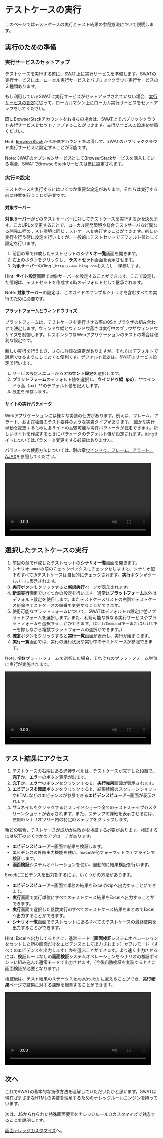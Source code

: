 テストケースの実行
===

このページではテストケースの実行とテスト結果の参照方法について説明します。

実行のための準備
---

### 実行サービスのセットアップ

テストケースを実行する前に、SWAT上に実行サービスを準備します。SWATの実行サービスには、ローカル実行サービスとパブリッククラウド実行サービスの２種類あります。

もし利用しているSWATに実行サービスがセットアップされていない場合、[実行サービスの設定](setup_execservices.md＃ローカル実行サーバー)に従って、ローカルマシン上にローカル実行サービスをセットアップをしてください。

既にBrowserStackアカウントをお持ちの場合は、SWAT上でパブリッククラウド実行サービスをセットアップすることができます。[実行サービスの設定](setup_execservices.md#BrowserStackサービス)を参照ください。

Hint: [BrowserStack](http://www.browserstack.com)から評価アカウントを取得して、SWATのパブリッククラウド実行サービスに設定することが可能です。

Note: SWATのオプションサービスとしてBrowserStackサービスを購入している場合、SWATでBrowserStackサービスは既に設定されます。

### 実行の設定

テストケースを実行するにはいくつか重要な設定があります。それらは実行する前に作業を行うことが必要です。

#### 対象サーバー

**対象サーバー**がどのテストサーバーに対してテストケースを実行するかを決めます。このURLを変更することで、ローカル開発環境や統合テストサーバなど異なる開発工程のテスト環境に同じテストケースを実行することができます。新しい実行を行う時に設定を行いますが、一般的にテストセットでデフォルト値として設定を行います。

1. 前回の章で作成したテストセットの**シナリオ一覧**画面を開きます。
2. 右上の<span class="glyphicon glyphicon-pencil"></span>ボタンをクリックし、 **テストセット**画面を表示させます。
3. **対象サーバー**の*Bing*に`http://www.bing.com`を入力し、保存します。 

Hint: **サイト設定**画面で対象サーバーを設定することができます。ここで設定した情報は、テストセットを作成する時のデフォルトとして継承されます。

Note: **対象サーバー**の設定は、このガイドのサンプルシナリオを含むすべての実行のために必要です。

#### プラットフォームとウィンドウサイズ

プラットフォームは、テストケースを実行させる際のOSとブラウザの組み合わせで決定します。ウィンドウ幅とウィンドウ高さは実行中のブラウザウィンドウサイズを制御します。レスポンシブなWebアプリケーションのテストの場合は便利な設定です。 

新しい実行を行うとき、さらに詳細な設定がありますが、それらはデフォルトで選択できるようにしておくと便利です。デフォルト設定は、SWATのサービス設定で行います。 

1. サービス設定メニューから**アカウント設定**を選択します。
2. **プラットフォーム**のデフォルト値を選択し、**ウインドゥ幅（px）**、**ウインドゥ高（px）**のデフォルト値を記入します。
3. 設定を保存します。

#### サイトの実行パラメータ

Webアプリケーションには様々な実装の仕方があります。例えば、フレーム、アラート、および独自のテスト要件のような実装タイプがあります。 細かな実行挙動を変更するために各サイトの拡張可能な実行パラメータが設定できます。新しいサイトを作成するときにパラメータのデフォルト値が設定されます。`Bing`サイトについてはパラメータ変更をする必要はありません。

パラメータの使用方法については、別の章[ウインドゥ、フレーム、アラート、AJAX](article_scenes.md)を参照してください。

<video width="480" controls>
	<source src="http://www.smartekworks.com/video/guide/guide_3_1.webm" type="video/webm">
	<source src="http://www.smartekworks.com/video/guide/guide_3_1.mp4" type="video/mp4">
	ビデオの再生がサポートされていません。</video>

選択したテストケースの実行
---

1. 前回の章で作成したテストセットの**シナリオ一覧**画面を開きます。
2. シナリオ`S0001`の前のチェックボックスにチェックをしますと、シナリオ配下のすべてのテストケースは自動的にチェックされます。**実行**ボタンがツールバーに表示されます。 
3. **実行**ボタンをクリックすると**新規実行**ページが表示されます。
4. **新規実行**画面でいくつかの設定を行います。通常は**プラットフォーム**以外はデフォルト設定を使用します。またテストケースリストの右側でテストケース削除やテストケースの順番を変更することができます。
5. 使用可能なプラットフォームについて、SWATはデフォルトの設定に従いプラットフォームを選択します。また、利用可能な異なる実行サービスやプラットフォームを選択することができます。（`Ctrl/Command`キーまたは`Shift`キーを押しながら複数プラットフォームの選択ができます。）
6. **確定**ボタンをクリックすると**実行一覧**画面が表示し、実行が始まります。
7. **実行一覧**画面では、実行の進行状況や実行中のテストケースが参照できます。

Note: 複数プラットフォームを選択した場合、それぞれのプラットフォーム単位に実行が実施されます。

<video width="480" controls>
	<source src="http://www.smartekworks.com/video/guide/guide_3_2.webm" type="video/webm">
	<source src="http://www.smartekworks.com/video/guide/guide_3_2.mp4" type="video/mp4">
	ビデオの再生がサポートされていません。</video>

テスト結果にアクセス
---

1. テストケースの右端にある進捗ラベルは、テストケースが完了した段階で、**完了**か、**エラー**のボタン表示が出ます。
2. **完了**か、**エラー**のボタンをクリックすると、**実行結果**画面が表示されます。
3. **エビデンスを確認**ボタンをクリックすると、結果情報のスクリーンショットやHTMLなどのエビデンスが参照できる**エビデンスビューアー**画面が表示されます。
4. サムネイルをクリックするとスライドショーで全てのテストステップのスクリーンショットが表示されます。また、ステップの詳細を表示させるには、左側のシナリオツリー内の特定のステップをクリックします。

殆どの場合、テストケースが成功か失敗かを検証する必要があります。検証するには以下のいくつかのアプローチがあります。

* **エビデンスビューアー**画面で結果を検証します。
* エビデンスの外部出力機能を使い、Excelか他フォーマットでオフラインで検証します。
* **画面検証**システムオペレーションを使い、自動的に結果検証を行います。

Excelにエビデンスを出力をするには、いくつかの方法があります。

* **エビデンスビューアー**画面で単独の結果をExcelかzipへ出力することができます。
* **実行**画面で実行単位にすべてのテストケース結果をExcelへ出力することができます。
* **実行**画面で選択した複数実行のすべてのテストケース結果をまとめてExcelへ出力することができます。
* **シナリオ一覧**画面でテストセットにあるすべてのテストケースの最終結果を出力することができます。

Hint: Excelへ出力してるときに、通常モード（**画面検証**システムオペレーションをセットした所の画面だけをエビデンスとして出力されます）かフルモード（すべてのエビデンスを出力します）かを選ぶことができます。より速く出力させるには、検証ルールなしの**画面検証**システムオペレーションをシナリオの検証ポイントに組み込んで通常モードで出力させます。（今後自動検証を実装するときに画面検証が必要となります。）

検証後は、テスト結果のステータスを`成功`か`失敗`かに変えることができ、**実行結果**ページで結果に対する課題を起票することができます。

<video width="480" controls>
	<source src="http://www.smartekworks.com/video/guide/guide_3_3.webm" type="video/webm">
	<source src="http://www.smartekworks.com/video/guide/guide_3_3.mp4" type="video/mp4">
	ビデオの再生がサポートされていません。</video>

次へ
----

これでSWATの基本的な操作方法を理解していただいたかと思います。SWATは現在ざまざまなHTMLの実装を理解するためのナレッジルールエンジンを持っています。

次は、JSから作られた特殊画面要素をナレッジルールのカスタマイズで対応することを説明します。

[画面ナレッジカスタマイズ](guide_tuning.md)へ。